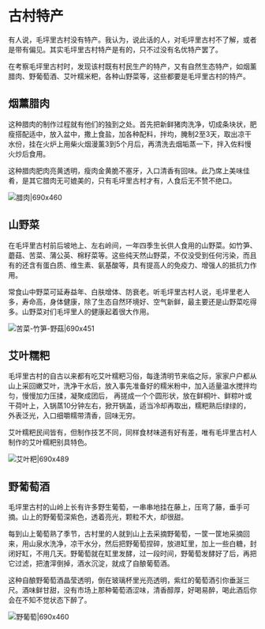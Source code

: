 # 古村特产
有人说，毛坪里古村没有特产。我认为，说此话的人，对毛坪里古村不了解，或者是带有偏见。其实毛坪里古村特产是有的，只不过没有名优特产罢了。

在考察毛坪里古村时，发现该村既有村民生产的特产，又有自然生态特产，如烟薰腊肉、野葡萄酒、艾叶糯米粑，各种山野菜等，这些都要是毛坪里古村的特产。

## 烟薰腊肉
这种腊肉的制作过程就有他们的独到之处。首先把新鲜猪肉洗净，切成条块状，肥瘦搭配适中，放入盆中，撒上食盐，加各种配料，拌均，腌制2至3天，取出凉干水份，挂在火炉上用柴火烟漫薰3到5个月后，再清洗去烟垢蒸一下，拌入佐料慢火炒后食用。

这种腊肉肥肉亮黄透明，瘦肉金黄脆不塞牙，入口清香有回味。此乃席上美味佳肴，是其它腊肉无可媲美的，只有毛坪里古村才有，人食后无不赞不绝口。

![腊肉|690x460](https://cdn.ossez.com/discourse-uploads/original/2X/e/e3ec4d1ae36818382123d65ef951b3da04227423.jpeg ':size=690')


## 山野菜
在毛坪里古村前后坡地上、左右岭间，一年四季生长供人食用的山野菜。如竹笋、蘑菇、苦菜、蒲公英、棉籽菜等。这些纯天然山野菜，不仅没受到任何污染，而且有的还含有蛋白质、维生素、氨基酸等，具有提高人的免疫力、增强人的抵抗力作用。

常食山中野菜可延寿益年、白肤增体、防衰老。听毛坪里古村人说，毛坪里老人多，寿命高，身体健康，除了生态自然环境好、空气新鲜，最主要还是山野菜吃得多。山野菜对们毛坪里人的健康起着很大作用。

![苦菜-竹笋-野菇|690x451](https://cdn.ossez.com/discourse-uploads/original/2X/6/65f74e318d11451f2fa0c5cd46d67c564ef5a153.jpeg ':size=690')


## 艾叶糯粑
毛坪里古村的自古以来都有吃艾叶糯粑习俗，每逢清明节来临之际，家家户户都从山上采回嫩艾叶，洗净干水后，放入事先准备好的糯米粉中，加入适量温水搅拌均匀，慢慢加力压揉，凝聚成团后，
再搓成一个个圆形状，放在鲜桐叶、鲜粽叶或干荷叶上，入锅蒸10分钟左右，掀开锅盖，适当冷却再取出，糯粑熟后绿绿的，外表泛光，入口细嚼糯带清香，回味无穷。

艾叶糯粑民间皆有，但制作技艺不同，同样食材味道有好有差，唯有毛坪里古村人制作的艾叶糯粑别具特色。

![艾叶粑|690x489](https://cdn.ossez.com/discourse-uploads/original/2X/3/366fc5102de679766519c6872b9ce9490b569697.jpeg ':size=690')


## 野葡萄酒
毛坪里古村的山岭上长有许多野生葡萄，一串串地挂在藤上，压弯了藤，垂手可摘。山上的野葡萄深紫色，透着亮光，颗粒不大，却很甜。

每到山上葡萄熟了季节，古村里的人就到山上去采摘野葡萄，一筐一筐地采摘回来，用山泉水洗净，凉干水分，然后把野葡萄捏碎，放进缸里，加上一些白糖，封闭好缸，不用几天。野葡萄就在缸里发酵，过一段时间，野葡萄发酵好了后，再把它过滤，把渣滓倒掉，酒水沉淀，就成了自酿葡萄酒。

这种自酿野葡萄酒晶莹透明，倒在玻璃杯里光亮透明，紫红的葡萄酒引你垂涎三尺。酒味鲜甘甜，没有市场上那种葡萄酒涩味，清香醇厚，好喝易醉，喝此酒后你会在不知不觉状态下醉了。

![野葡萄|690x460](https://cdn.ossez.com/discourse-uploads/original/2X/0/07d6bd8307098aae8ce65ea22a31a682816e0d0d.jpeg ':size=690')
